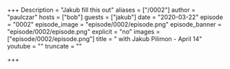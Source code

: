 +++
Description = "Jakub fill this out"
aliases = ["/0002"]
author = "paulczar"
hosts = ["bob"]
guests = ["jakub"]
date = "2020-03-22"
episode = "0002"
episode_image = "episode/0002/episode.png"
episode_banner = "episode/0002/episode.png"
explicit = "no"
images = ["episode/0002/episode.png"]
title = "<Jakub fill this out> with Jakub Pilimon - April 14"
youtube = ""
truncate = ""

+++

<show notes go here>